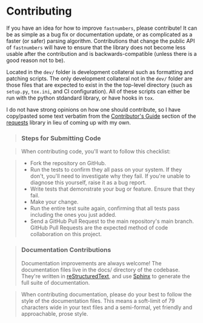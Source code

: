 # Contributing

If you have an idea for how to improve `fastnumbers`, please contribute! It can
be as simple as a bug fix or documentation update, or as complicated as a faster
(or safer) parsing algorithm. Contributions that change the public API of
`fastnumbers` will have to ensure that the library does not become
less usable after the contribution and is backwards-compatible (unless there is
a good reason not to be).

Located in the `dev/` folder is development collateral such as formatting and
patching scripts. The only development collateral not in the `dev/`
folder are those files that are expected to exist in the the top-level directory
(such as `setup.py`, `tox.ini`, and CI configuration). All of these scripts
can either be run with the python stdandard library, or have hooks in `tox`.

I do not have strong opinions on how one should contribute, so
I have copy/pasted some text verbatim from the
[Contributor's Guide](http://docs.python-requests.org/en/latest/dev/contributing/) section of
the [requests](https://github.com/kennethreitz/requests) library in
lieu of coming up with my own.

> ### Steps for Submitting Code

> When contributing code, you'll want to follow this checklist:

> - Fork the repository on GitHub.
> -  Run the tests to confirm they all pass on your system.
     If they don't, you'll need to investigate why they fail.
     If you're unable to diagnose this yourself,
     raise it as a bug report.
> - Write tests that demonstrate your bug or feature. Ensure that they fail.
> - Make your change.
> - Run the entire test suite again, confirming that all tests pass including the
    ones you just added.
> - Send a GitHub Pull Request to the main repository's main branch.
    GitHub Pull Requests are the expected method of code collaboration on this project.

> ### Documentation Contributions
> Documentation improvements are always welcome! The documentation files live in the
  docs/ directory of the codebase. They're written in
  [reStructuredText](http://docutils.sourceforge.net/rst.html), and use
  [Sphinx](http://sphinx-doc.org/index.html)
  to generate the full suite of documentation.

> When contributing documentation, please do your best to follow the style of the
  documentation files. This means a soft-limit of 79 characters wide in your text
  files and a semi-formal, yet friendly and approachable, prose style.
